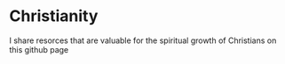 # Christianity
I share resorces that are valuable for the spiritual growth of Christians on this github page

